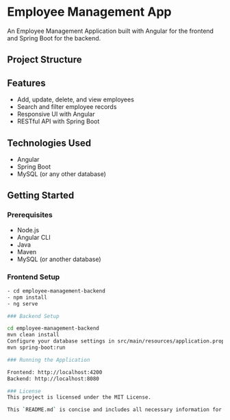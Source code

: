 # Employee Management App

An Employee Management Application built with Angular for the frontend and Spring Boot for the backend.

## Project Structure


## Features

- Add, update, delete, and view employees
- Search and filter employee records
- Responsive UI with Angular
- RESTful API with Spring Boot

## Technologies Used

- Angular
- Spring Boot
- MySQL (or any other database)

## Getting Started

### Prerequisites

- Node.js
- Angular CLI
- Java
- Maven
- MySQL (or another database)

### Frontend Setup
```bash
- cd employee-management-backend
- npm install
- ng serve

### Backend Setup

cd employee-management-backend
mvn clean install
Configure your database settings in src/main/resources/application.properties
mvn spring-boot:run

### Running the Application

Frontend: http://localhost:4200
Backend: http://localhost:8080

### License
This project is licensed under the MIT License.

This `README.md` is concise and includes all necessary information for setting up and running the Employee Management App


